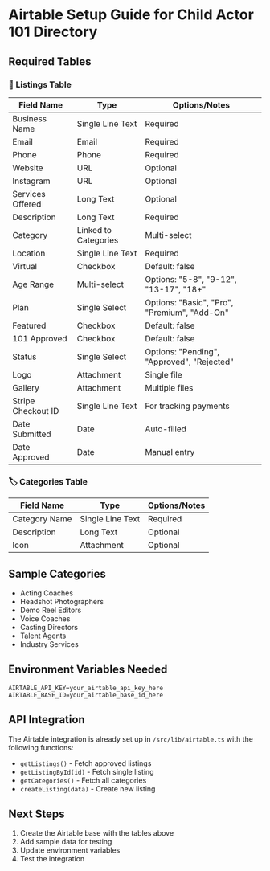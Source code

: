 # Airtable Setup Guide for Child Actor 101 Directory

## Required Tables

### 📄 Listings Table

| Field Name | Type | Options/Notes |
|------------|------|---------------|
| Business Name | Single Line Text | Required |
| Email | Email | Required |
| Phone | Phone | Required |
| Website | URL | Optional |
| Instagram | URL | Optional |
| Services Offered | Long Text | Optional |
| Description | Long Text | Required |
| Category | Linked to Categories | Multi-select |
| Location | Single Line Text | Required |
| Virtual | Checkbox | Default: false |
| Age Range | Multi-select | Options: "5-8", "9-12", "13-17", "18+" |
| Plan | Single Select | Options: "Basic", "Pro", "Premium", "Add-On" |
| Featured | Checkbox | Default: false |
| 101 Approved | Checkbox | Default: false |
| Status | Single Select | Options: "Pending", "Approved", "Rejected" |
| Logo | Attachment | Single file |
| Gallery | Attachment | Multiple files |
| Stripe Checkout ID | Single Line Text | For tracking payments |
| Date Submitted | Date | Auto-filled |
| Date Approved | Date | Manual entry |

### 🏷️ Categories Table

| Field Name | Type | Options/Notes |
|------------|------|---------------|
| Category Name | Single Line Text | Required |
| Description | Long Text | Optional |
| Icon | Attachment | Optional |

## Sample Categories

- Acting Coaches
- Headshot Photographers  
- Demo Reel Editors
- Voice Coaches
- Casting Directors
- Talent Agents
- Industry Services

## Environment Variables Needed

```
AIRTABLE_API_KEY=your_airtable_api_key_here
AIRTABLE_BASE_ID=your_airtable_base_id_here
```

## API Integration

The Airtable integration is already set up in `/src/lib/airtable.ts` with the following functions:
- `getListings()` - Fetch approved listings
- `getListingById(id)` - Fetch single listing
- `getCategories()` - Fetch all categories
- `createListing(data)` - Create new listing

## Next Steps

1. Create the Airtable base with the tables above
2. Add sample data for testing
3. Update environment variables
4. Test the integration

